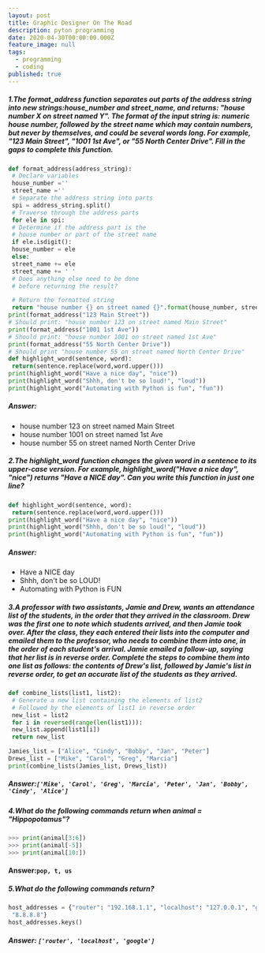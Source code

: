 ```yaml
---
layout: post
title: Graphic Designer On The Road
description: pyton programming
date: 2020-04-30T00:00:00.000Z
feature_image: null
tags:
  - programming
  - coding
published: true
---
```


##### 1.The format_address function separates out parts of the address string into new strings:house_number and street_name, and returns: "house number X on street named Y". The format of the input string is: numeric house number, followed by the street name which may contain numbers, but never by themselves, and could be several words long. For example, "123 Main Street", "1001 1st Ave", or "55 North Center Drive". Fill in the gaps to complete this function.
``` python
def format_address(address_string):
 # Declare variables
 house_number =''
 street_name =''
 # Separate the address string into parts
 spi = address_string.split()
 # Traverse through the address parts
 for ele in spi:
 # Determine if the address part is the
 # house number or part of the street name
 if ele.isdigit():
 house_number = ele
 else:
 street_name += ele
 street_name += ' '
 # Does anything else need to be done
 # before returning the result?

 # Return the formatted string
 return "house number {} on street named {}".format(house_number, street_nam
print(format_address("123 Main Street"))
# Should print: "house number 123 on street named Main Street"
print(format_address("1001 1st Ave"))
# Should print: "house number 1001 on street named 1st Ave"
print(format_address("55 North Center Drive"))
# Should print "house number 55 on street named North Center Drive"
def highlight_word(sentence, word):
 return(sentence.replace(word,word.upper()))
print(highlight_word("Have a nice day", "nice"))
print(highlight_word("Shhh, don't be so loud!", "loud"))
print(highlight_word("Automating with Python is fun", "fun"))
```
##### Answer:
- house number 123 on street named Main Street
- house number 1001 on street named 1st Ave 
- house number 55 on street named North Center Drive


##### 2.The highlight_word function changes the given word in a sentence to its upper-case version. For example, highlight_word("Have a nice day", "nice") returns "Have a NICE day". Can you write this function in just one line?
``` python
def highlight_word(sentence, word):
 return(sentence.replace(word,word.upper()))
print(highlight_word("Have a nice day", "nice"))
print(highlight_word("Shhh, don't be so loud!", "loud"))
print(highlight_word("Automating with Python is fun", "fun"))
```
##### Answer:
- Have a NICE day
- Shhh, don't be so LOUD!
- Automating with Python is FUN

##### 3.A professor with two assistants, Jamie and Drew, wants an attendance list of the students, in the order that they arrived in the classroom. Drew was the first one to note which students arrived, and then Jamie took over. After the class, they each entered their lists into the computer and emailed them to the professor, who needs to combine them into one, in the order of each student's arrival. Jamie emailed a follow-up, saying that her list is in reverse order. Complete the steps to combine them into one list as follows: the contents of Drew's list, followed by Jamie's list in reverse order, to get an accurate list of the students as they arrived.
``` python
def combine_lists(list1, list2):
 # Generate a new list containing the elements of list2
 # Followed by the elements of list1 in reverse order
 new_list = list2
 for i in reversed(range(len(list1))):
 new_list.append(list1[i])
 return new_list

Jamies_list = ["Alice", "Cindy", "Bobby", "Jan", "Peter"]
Drews_list = ["Mike", "Carol", "Greg", "Marcia"]
print(combine_lists(Jamies_list, Drews_list))
```
##### Answer:`['Mike', 'Carol', 'Greg', 'Marcia', 'Peter', 'Jan', 'Bobby', 'Cindy', 'Alice']`

##### 4.What do the following commands return when animal = "Hippopotamus"?
``` python
>>> print(animal[3:6])
>>> print(animal[-5])
>>> print(animal[10:])
```
#### Answer:`pop, t, us`

##### 5.What do the following commands return? 
``` python
host_addresses = {"router": "192.168.1.1", "localhost": "127.0.0.1", "google"
 "8.8.8.8"}
host_addresses.keys()
```
##### Answer: `['router', 'localhost', 'google']`
